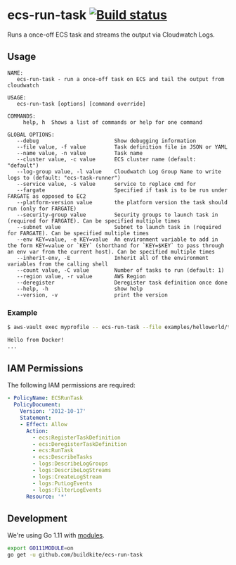 # ecs-run-task [![Build status](https://badge.buildkite.com/9c381bcb8ed121b115d89e2940a6daeedf0126f21f39ec69bd.svg?branch=master)](https://buildkite.com/buildkite/ecs-run-task)

Runs a once-off ECS task and streams the output via Cloudwatch Logs.

## Usage

```
NAME:
   ecs-run-task - run a once-off task on ECS and tail the output from cloudwatch

USAGE:
   ecs-run-task [options] [command override]

COMMANDS:
     help, h  Shows a list of commands or help for one command

GLOBAL OPTIONS:
   --debug                        Show debugging information
   --file value, -f value         Task definition file in JSON or YAML
   --name value, -n value         Task name
   --cluster value, -c value      ECS cluster name (default: "default")
   --log-group value, -l value    Cloudwatch Log Group Name to write logs to (default: "ecs-task-runner")
   --service value, -s value      service to replace cmd for
   --fargate                      Specified if task is to be run under FARGATE as opposed to EC2
   --platform-version value       the platform version the task should run (only for FARGATE)
   --security-group value         Security groups to launch task in (required for FARGATE). Can be specified multiple times
   --subnet value                 Subnet to launch task in (required for FARGATE). Can be specified multiple times
   --env KEY=value, -e KEY=value  An environment variable to add in the form KEY=value or `KEY` (shorthand for `KEY=$KEY` to pass through an env var from the current host). Can be specified multiple times
   --inherit-env, -E              Inherit all of the environment variables from the calling shell
   --count value, -C value        Number of tasks to run (default: 1)
   --region value, -r value       AWS Region
   --deregister                   Deregister task definition once done
   --help, -h                     show help
   --version, -v                  print the version
```

### Example

```bash
$ aws-vault exec myprofile -- ecs-run-task --file examples/helloworld/taskdefinition.json echo "Hello from Docker!"

Hello from Docker!
...
```

## IAM Permissions

The following IAM permissions are required:

```yaml
- PolicyName: ECSRunTask
  PolicyDocument:
    Version: '2012-10-17'
    Statement:
    - Effect: Allow
      Action:
        - ecs:RegisterTaskDefinition
        - ecs:DeregisterTaskDefinition
        - ecs:RunTask
        - ecs:DescribeTasks
        - logs:DescribeLogGroups
        - logs:DescribeLogStreams
        - logs:CreateLogStream
        - logs:PutLogEvents
        - logs:FilterLogEvents
      Resource: '*'
```

## Development

We're using Go 1.11 with [modules](https://github.com/golang/go/wiki/Modules).

```bash
export GO111MODULE=on
go get -u github.com/buildkite/ecs-run-task
```
